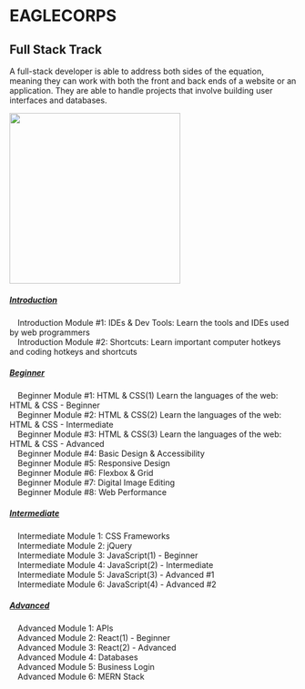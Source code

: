 # **EAGLECORPS**

## Full Stack Track

A full-stack developer is able to address both sides of the equation, meaning they can work with both the front and back ends of a website or an application. They are able to handle projects that involve building user interfaces and databases.

<img align="center" width="300" src="https://thehappypuppysite.com/wp-content/uploads/2017/10/Cute-Dog-Names-HP-long.jpg">

##### [Introduction](http://github.com)
`  `Introduction Module #1: IDEs & Dev Tools: Learn the tools and IDEs used by web programmers<br />
`  `Introduction Module #2: Shortcuts: Learn important computer hotkeys and coding hotkeys and shortcuts

##### [Beginner](http://github.com)
`  `Beginner Module #1: HTML & CSS(1) Learn the languages of the web: HTML & CSS - Beginner<br />
`  `Beginner Module #2: HTML & CSS(2) Learn the languages of the web: HTML & CSS - Intermediate<br />
`  `Beginner Module #3: HTML & CSS(3) Learn the languages of the web: HTML & CSS - Advanced<br />
`  `Beginner Module #4: Basic Design & Accessibility<br />
`  `Beginner Module #5: Responsive Design<br />
`  `Beginner Module #6: Flexbox & Grid<br />
`  `Beginner Module #7: Digital Image Editing<br />
`  `Beginner Module #8: Web Performance

##### [Intermediate](http://github.com)
`  `Intermediate Module 1: CSS Frameworks<br />
`  `Intermediate Module 2: jQuery<br />
`  `Intermediate Module 3: JavaScript(1) - Beginner<br />
`  `Intermediate Module 4: JavaScript(2) - Intermediate<br />
`  `Intermediate Module 5: JavaScript(3) - Advanced #1<br />
`  `Intermediate Module 6: JavaScript(4) - Advanced #2<br />

##### [Advanced](http://github.com)
`  `Advanced Module 1: APIs<br />
`  `Advanced Module 2: React(1) - Beginner<br />
`  `Advanced Module 3: React(2) - Advanced<br />
`  `Advanced Module 4: Databases<br />
`  `Advanced Module 5: Business Login<br />
`  `Advanced Module 6: MERN Stack<br />